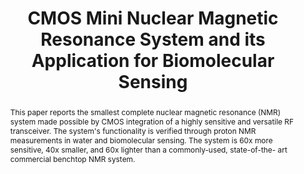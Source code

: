 ---
title: CMOS Mini Nuclear Magnetic Resonance System and its Application for Biomolecular Sensing

authors:
- Yong Liu
- Nan Sun
- Hakho Lee
- Ralph Weissleder
- Donhee Ham

publishDate: "2008-02-03"

summary: ISSCC, 2008

abstract: "This paper reports the smallest complete nuclear magnetic resonance (NMR) system made possible by CMOS integration of a highly sensitive and versatile RF transceiver. The system's functionality is verified through proton NMR measurements in water and biomolecular sensing. The system is 60x more sensitive, 40x smaller, and 60x lighter than a commonly-used, state-of-the- art commercial benchtop NMR system."

publication_types: ["1"]

publication: "2008 IEEE International Solid-State Circuits Conference - Digest of Technical Papers"



links:
- name: IEEE Xplore
  url: https://ieeexplore.ieee.org/document/4523096/
---